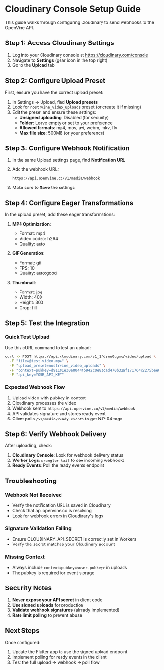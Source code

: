 # Cloudinary Console Setup Guide

This guide walks through configuring Cloudinary to send webhooks to the OpenVine API.

## Step 1: Access Cloudinary Settings

1. Log into your Cloudinary console at https://cloudinary.com/console
2. Navigate to **Settings** (gear icon in the top right)
3. Go to the **Upload** tab

## Step 2: Configure Upload Preset

First, ensure you have the correct upload preset:

1. In Settings → Upload, find **Upload presets**
2. Look for `nostrvine_video_uploads` preset (or create it if missing)
3. Edit the preset and ensure these settings:
   - **Unsigned uploading**: Disabled (for security)
   - **Folder**: Leave empty or set to your preference
   - **Allowed formats**: mp4, mov, avi, webm, mkv, flv
   - **Max file size**: 500MB (or your preference)

## Step 3: Configure Webhook Notification

1. In the same Upload settings page, find **Notification URL**
2. Add the webhook URL:
   ```
   https://api.openvine.co/v1/media/webhook
   ```

3. Make sure to **Save** the settings

## Step 4: Configure Eager Transformations

In the upload preset, add these eager transformations:

1. **MP4 Optimization**:
   - Format: mp4
   - Video codec: h264
   - Quality: auto

2. **GIF Generation**:
   - Format: gif
   - FPS: 10
   - Quality: auto:good

3. **Thumbnail**:
   - Format: jpg
   - Width: 400
   - Height: 300
   - Crop: fill

## Step 5: Test the Integration

### Quick Test Upload

Use this cURL command to test an upload:

```bash
curl -X POST https://api.cloudinary.com/v1_1/dswu0ugmo/video/upload \
  -F "file=@test-video.mp4" \
  -F "upload_preset=nostrvine_video_uploads" \
  -F "context=pubkey=d91191e30e00444b942c0e82cad470b32af171764c2275bee0bd99377efd4075" \
  -F "api_key=YOUR_API_KEY"
```

### Expected Webhook Flow

1. Upload video with pubkey in context
2. Cloudinary processes the video
3. Webhook sent to `https://api.openvine.co/v1/media/webhook`
4. API validates signature and stores ready event
5. Client polls `/v1/media/ready-events` to get NIP-94 tags

## Step 6: Verify Webhook Delivery

After uploading, check:

1. **Cloudinary Console**: Look for webhook delivery status
2. **Worker Logs**: `wrangler tail` to see incoming webhooks
3. **Ready Events**: Poll the ready events endpoint

## Troubleshooting

### Webhook Not Received
- Verify the notification URL is saved in Cloudinary
- Check that api.openvine.co is resolving
- Look for webhook errors in Cloudinary's logs

### Signature Validation Failing
- Ensure CLOUDINARY_API_SECRET is correctly set in Workers
- Verify the secret matches your Cloudinary account

### Missing Context
- Always include `context=pubkey=<user-pubkey>` in uploads
- The pubkey is required for event storage

## Security Notes

1. **Never expose your API secret** in client code
2. **Use signed uploads** for production
3. **Validate webhook signatures** (already implemented)
4. **Rate limit polling** to prevent abuse

## Next Steps

Once configured:
1. Update the Flutter app to use the signed upload endpoint
2. Implement polling for ready events in the client
3. Test the full upload → webhook → poll flow